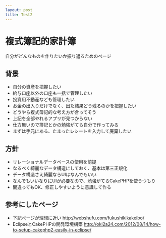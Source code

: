```yaml
---
layout: post
title: Test2
---
```


# 複式簿記的家計簿

自分がどんなものを作りたいか振り返るためのページ

## 背景
- 自分の資産を把握したい
- 給与口座以外の口座も一括で管理したい
- 投資用不動産なども管理したい
- お金の出入りだけでなく、出た結果どう残るのかを把握したい
- どうやら複式簿記的な考え方が合ってそう
- 上記を全部やれるアプリが見つからない
- 仕方無いので簿記とかの勉強がてら自分で作ってみる
- まずは手元にある、たまったレシートを入力して廃棄したい

## 方針
- リレーショナルデータベースの使用を前提
- なるべく綺麗なデータ構造にしておく、基本は第三正規化
- データ構造さえ綺麗ならUIはなんでもいい
- なんでもいいなりにUIが必要なので、勉強がてらCakePHPを使うつもり
- 間違ってもOK、修正しやすいように意識して作る

## 参考にしたページ
- 下記ページが理想に近い
http://webshufu.com/fukushikikakeibo/
- EclipseとCakePHPの開発環境構築
http://oki2a24.com/2012/08/14/how-to-setup-cakephp2-easily-in-eclipse/
